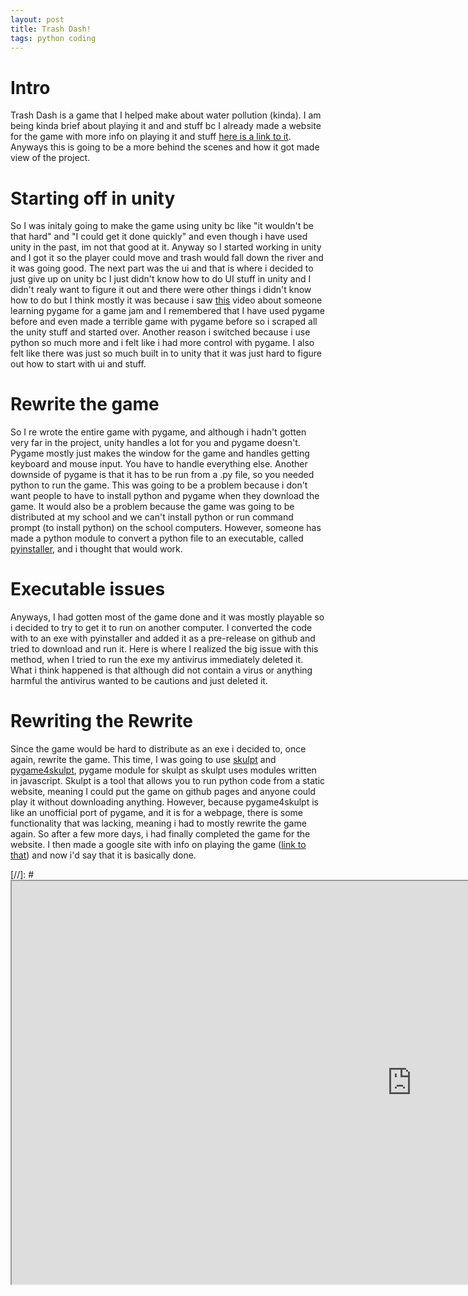 ```yaml
---
layout: post
title: Trash Dash!
tags: python coding
---
```

# Intro
 Trash Dash is a game that I helped make about water pollution (kinda).
 I am being kinda brief about playing it and and stuff bc I already made a website for the game with more info on playing it and stuff [here is a link to it](https://trashdash.sevenbitscience.com).
 Anyways this is going to be a more behind the scenes and how it got made view of the project.

# Starting off in unity
 So I was initaly going to make the game using unity bc like "it wouldn't be that hard" and "I could get it done quickly" and even though i have used unity in the past, im not that good at it.
 Anyway so I started working in unity and I got it so the player could move and trash would fall down the river and it was going good.
 The next part was the ui and that is where i decided to just give up on unity bc
 I just didn't know how to do UI stuff in unity and I didn't realy want to figure it out and there were other things i didn't know how to do but I think mostly it was
 because i saw [this](https://www.youtube.com/watch?v=7tXsC8YlCq8) video about someone learning pygame for a game jam and I remembered that I have used pygame before
 and even made a terrible game with pygame before so i scraped all the unity stuff and started over. Another reason i switched because i use python so much more and i felt like
 i had more control with pygame. I also felt like there was just so much built in to unity that it was just hard to figure out how to start with ui and stuff.

# Rewrite the game
 So I re wrote the entire game with pygame, and although i hadn't gotten very far in the project, unity handles a lot for you and pygame doesn't.
 Pygame mostly just makes the window for the game and handles getting keyboard and mouse input. You have to handle everything else.
 Another downside of pygame is that it has to be run from a .py file, so you needed python to run the game.
 This was going to be a problem because i don't want people to have to install python and pygame when they download the game.
 It would also be a problem because the game was going to be distributed at my school and we can't install python or run command prompt (to install python) on the school computers.
 However, someone has made a python module to convert a python file to an executable, called [pyinstaller](https://www.pyinstaller.org/), and i thought that would work.

# Executable issues
 Anyways, I had gotten most of the game done and it was mostly playable so i decided to try to get it to run on another computer.
 I converted the code with to an exe with pyinstaller and added it as a pre-release on github and tried to download and run it.
 Here is where I realized the big issue with this method, when I tried to run the exe my antivirus immediately deleted it.
 What i think happened is that although did not contain a virus or anything harmful the antivirus wanted to be cautions and just deleted it.

# Rewriting the Rewrite
 Since the game would be hard to distribute as an exe i decided to, once again, rewrite the game.
 This time, I was going to use [skulpt](http://skulpt.org/) and [pygame4skulpt](https://github.com/Petlja/pygame4skulpt), pygame module for skulpt as skulpt uses modules written in javascript.
 Skulpt is a tool that allows you to run python code from a static website, meaning I could put the game on github pages and anyone could play it without downloading anything.
 However, because pygame4skulpt is like an unofficial port of pygame, and it is for a webpage, there is some functionality that was lacking, meaning i had to mostly rewrite the game again.
 So after a few more days, i had finally completed the game for the website.
 I then made a google site with info on playing the game ([link to that](https://trashdash.sevenbitscience.com)) and now i'd say that it is basically done.

[//]: # <iframe src="https://www.sevenbitscience.com/web-trash-dash" title="Trash Dash" height="645" width="1280"></iframe>
